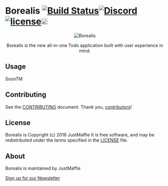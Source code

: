 # Borealis [![Build Status](https://travis-ci.org/Borealisapp/Borealis.svg?branch=master)](https://travis-ci.org/Borealisapp/Borealis)[![Discord](https://img.shields.io/discord/434323864856821762.svg)](https://discord.gg/gr7fP)[![license](https://img.shields.io/github/license/Borealisapp/Borealis.svg)](https://github.com/Borealisapp/Borealis/blob/master/LICENSE)<a href="https://www.patreon.com/Borealisapp" target="_blank"><img alt="become a patron" src="https://c5.patreon.com/external/logo/become_a_patron_button.png" height="20px"></a>

<p align="center"> 
<img src="https://cdn.discordapp.com/attachments/434329757765599232/434349930124148736/Borealis.png" alt="Borealis">
</p>
<p align="center">Borealis is the new all-in-one Todo application built with user experience in mind.</p>

## Usage

SoonTM

## Contributing

See the [CONTRIBUTING] document.
Thank you, [contributors]!

  [CONTRIBUTING]: CONTRIBUTING.md
  [contributors]: https://github.com/Borealisapp/Borealis/graphs/contributors

## License

Borealis is Copyright (c) 2018 JustMaffie
It is free software, and may be redistributed
under the terms specified in the [LICENSE] file.

  [LICENSE]: /LICENSE

## About

Borealis is maintained by JustMaffie

[Sign up for our Newsletter](http://eepurl.com/droXqH)
